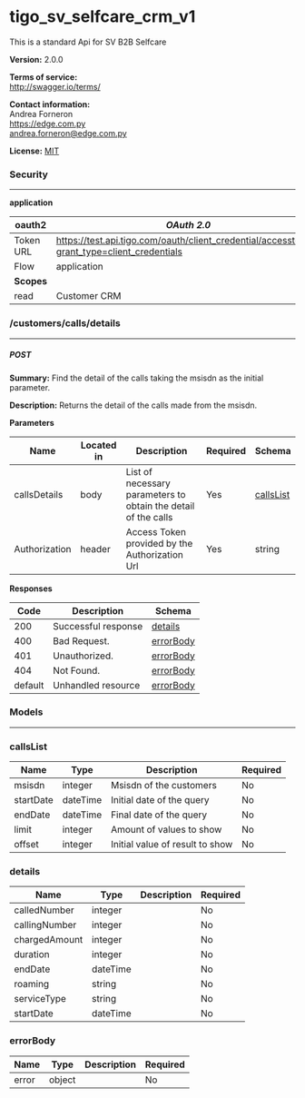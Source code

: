 tigo_sv_selfcare_crm_v1
=======================
This is a standard Api for SV B2B Selfcare 


**Version:** 2.0.0

**Terms of service:**  
http://swagger.io/terms/

**Contact information:**  
Andrea Forneron  
https://edge.com.py  
andrea.forneron@edge.com.py  

**License:** [MIT](http://github.com/gruntjs/grunt/blob/master/LICENSE-MIT)

### Security
---
**application**  

|oauth2|*OAuth 2.0*|
|---|---|
|Token URL|https://test.api.tigo.com/oauth/client_credential/accesstoken?grant_type=client_credentials|
|Flow|application|
|**Scopes**||
|read|Customer CRM|

### /customers/calls/details
---
##### ***POST***
**Summary:** Find the detail of the calls taking the msisdn as the initial parameter.

**Description:** Returns the detail of the calls made from the msisdn.

**Parameters**

| Name | Located in | Description | Required | Schema |
| ---- | ---------- | ----------- | -------- | ---- |
| callsDetails | body | List of necessary parameters to obtain the detail of the calls  | Yes | [callsList](#callslist) |
| Authorization | header | Access Token provided by the Authorization Url | Yes | string |

**Responses**

| Code | Description | Schema |
| ---- | ----------- | ------ |
| 200 | Successful response | [details](#details) |
| 400 | Bad Request. | [errorBody](#errorbody) |
| 401 | Unauthorized. | [errorBody](#errorbody) |
| 404 | Not Found. | [errorBody](#errorbody) |
| default | Unhandled resource | [errorBody](#errorbody) |

### Models
---

### callsList  

| Name | Type | Description | Required |
| ---- | ---- | ----------- | -------- |
| msisdn | integer | Msisdn of the customers | No |
| startDate | dateTime | Initial date of the query | No |
| endDate | dateTime | Final date of the query | No |
| limit | integer | Amount of values to show | No |
| offset | integer | Initial value of result to show | No |

### details  

| Name | Type | Description | Required |
| ---- | ---- | ----------- | -------- |
| calledNumber | integer |  | No |
| callingNumber | integer |  | No |
| chargedAmount | integer |  | No |
| duration | integer |  | No |
| endDate | dateTime |  | No |
| roaming | string |  | No |
| serviceType | string |  | No |
| startDate | dateTime |  | No |

### errorBody  

| Name | Type | Description | Required |
| ---- | ---- | ----------- | -------- |
| error | object |  | No |